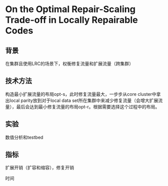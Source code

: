 # **On the Optimal Repair-Scaling Trade-off in Locally Repairable Codes**

## 背景

在集群且使用LRC的场景下，权衡修复流量和扩展流量（跨集群） 

## 技术方法

构造最小扩展流量的布局opt-s，此时修复流量最大，一步步从core cluster中拿出local parity放到对于local data set所在集群中来减少修复流量（会增大扩展流量），最后会达到最小修复流量的布局opt-r。根据需要选择这个过程中的布局。

## 实验

数值分析和testbed

## 指标

扩展开销（扩容和缩容），修复开销

   时间